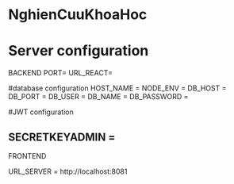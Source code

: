 # NghienCuuKhoaHoc
# Server configuration
BACKEND
PORT=
URL_REACT=

#database configuration
HOST_NAME =
NODE_ENV =
DB_HOST =
DB_PORT =
DB_USER =
DB_NAME =
DB_PASSWORD =

#JWT configuration

SECRETKEYADMIN =
------------------------
FRONTEND

URL_SERVER = http://localhost:8081
